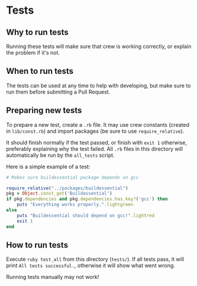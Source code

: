 # Tests

## Why to run tests

Running these tests will make sure that crew is working correctly, or explain the problem if it's not.

## When to run tests

The tests can be used at any time to help with developing, but make sure to run them before submitting a Pull Request.

## Preparing new tests

To prepare a new test, create a `.rb` file. It may use crew constants (created in `lib/const.rb`) and import packages (be sure to use `require_relative`).

It should finish normally if the test passed, or finish with `exit 1` otherwise, preferably explaining why the test failed.
All `.rb` files in this directory will automatically be run by the `all_tests` script.

Here is a simple example of a test:

```ruby
# Makes sure buildessential package depends on gcc

require_relative("../packages/buildessential")
pkg = Object.const_get('Buildessential')
if pkg.dependencies and pkg.dependencies.has_key?('gcc') then
	puts "Everything works properly.".lightgreen
else
	puts "Buildessential should depend on gcc!".lightred
	exit 1
end
```

## How to run tests

Execute `ruby test_all` from this directory (`tests/`). If all tests pass, it will print `All tests successful.`, otherwise it will show what went wrong.

Running tests manually may not work!
